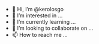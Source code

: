 - 👋 Hi, I’m @kerolosgo
- 👀 I’m interested in ...
- 🌱 I’m currently learning ...
- 💞️ I’m looking to collaborate on ...
- 📫 How to reach me ...

<!---
kerolosgo/kerolosgo is a ✨ special ✨ repository because its `README.md` (this file) appears on your GitHub profile.
You can click the Preview link to take a look at your changes.
--->
